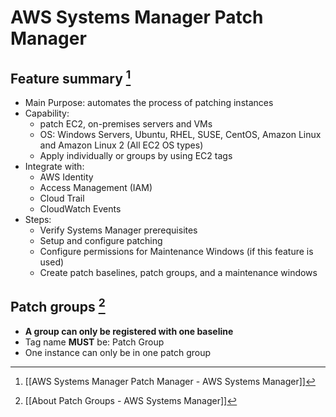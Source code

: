 # AWS Systems Manager Patch Manager


## Feature summary [^B1311C9F797A]
* Main Purpose: automates the process of patching instances
* Capability:
	* patch EC2, on-premises servers and VMs
	* OS: Windows Servers, Ubuntu, RHEL, SUSE, CentOS, Amazon Linux and Amazon Linux 2 (All EC2 OS types)
	* Apply individually or groups by using EC2 tags
* Integrate with:
	* AWS Identity
	* Access Management (IAM)
	* Cloud Trail
	* CloudWatch Events
* Steps:
	* Verify Systems Manager prerequisites
	* Setup and configure patching
	* Configure permissions for Maintenance Windows (if this feature is used)
	* Create patch baselines, patch groups, and a maintenance windows

## Patch groups [^361A1419BF2B]
* **A group can only be registered with one baseline**
* Tag name **MUST** be: Patch Group
* One instance can only be in one patch group


[^361A1419BF2B]: [[About Patch Groups - AWS Systems Manager]]

[^B1311C9F797A]: [[AWS Systems Manager Patch Manager - AWS Systems Manager]]